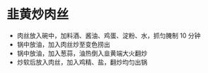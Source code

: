 # 韭黄炒肉丝

- 肉丝放入碗中，加料酒、酱油、鸡蛋、淀粉、水，抓匀腌制 10 分钟
- 锅中放油，加入肉丝炒至变色捞出
- 锅中放油，加入葱蒜，油热倒入韭黄端大火翻炒
- 炒软后放入肉丝，加入鸡精、盐，翻炒均匀出锅
